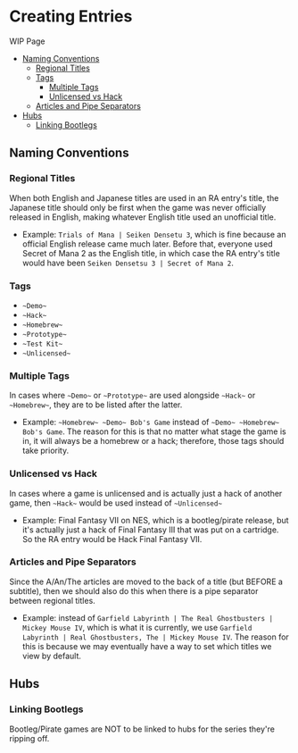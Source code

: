 # Creating Entries

WIP Page

- [Naming Conventions](#naming-conventions)
  - [Regional Titles](#regional-titles)
  - [Tags](#tags)
    - [Multiple Tags](#multiple-tags)
    - [Unlicensed vs Hack](#unlicensed-vs-hack)
  - [Articles and Pipe Separators](#articles-and-pipe-separators)
- [Hubs](#hubs)
  - [Linking Bootlegs](#linking-bootlegs)

## Naming Conventions

### Regional Titles

When both English and Japanese titles are used in an RA entry's title, the Japanese title should only be first when the game was never officially released in English, making whatever English title used an unofficial title.

- Example: `Trials of Mana | Seiken Densetu 3`, which is fine because an official English release came much later. Before that, everyone used Secret of Mana 2 as the English title, in which case the RA entry's title would have been `Seiken Densetsu 3 | Secret of Mana 2`.

### Tags

- `~Demo~`
- `~Hack~`
- `~Homebrew~`
- `~Prototype~`
- `~Test Kit~`
- `~Unlicensed~`

### Multiple Tags

In cases where `~Demo~` or `~Prototype~` are used alongside `~Hack~` or `~Homebrew~`, they are to be listed after the latter.

- Example: `~Homebrew~ ~Demo~ Bob's Game` instead of `~Demo~ ~Homebrew~ Bob's Game`.
  The reason for this is that no matter what stage the game is in, it will always be a homebrew or a hack; therefore, those tags should take priority.

### Unlicensed vs Hack

In cases where a game is unlicensed and is actually just a hack of another game, then `~Hack~` would be used instead of `~Unlicensed~`

- Example: Final Fantasy VII on NES, which is a bootleg/pirate release, but it's actually just a hack of Final Fantasy III that was put on a cartridge. So the RA entry would be Hack Final Fantasy VII.

### Articles and Pipe Separators

Since the A/An/The articles are moved to the back of a title (but BEFORE a subtitle), then we should also do this when there is a pipe separator between regional titles.

- Example: instead of `Garfield Labyrinth | The Real Ghostbusters | Mickey Mouse IV`, which is what it is currently, we use `Garfield Labyrinth | Real Ghostbusters, The | Mickey Mouse IV`. The reason for this is because we may eventually have a way to set which titles we view by default.

## Hubs

### Linking Bootlegs

Bootleg/Pirate games are NOT to be linked to hubs for the series they're ripping off.
